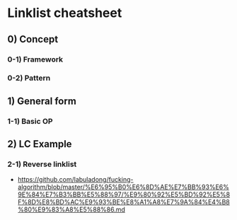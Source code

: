 # Linklist cheatsheet 

## 0) Concept  

### 0-1) Framework

### 0-2) Pattern

## 1) General form

### 1-1) Basic OP

## 2) LC Example

### 2-1) Reverse linklist
- https://github.com/labuladong/fucking-algorithm/blob/master/%E6%95%B0%E6%8D%AE%E7%BB%93%E6%9E%84%E7%B3%BB%E5%88%97/%E9%80%92%E5%BD%92%E5%8F%8D%E8%BD%AC%E9%93%BE%E8%A1%A8%E7%9A%84%E4%B8%80%E9%83%A8%E5%88%86.md

```python

```
